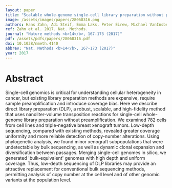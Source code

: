 ```yaml
---
layout: paper
title: "Scalable whole-genome single-cell library preparation without preamplification."
image: /assets/images/papers/28068316.png
authors: Hans Zahn, Adi Steif, Emma Laks, Peter Eirew, Michael VanInsberghe, Sohrab P Shah, Samuel Aparicio, Carl L Hansen
ref: Zahn et al. 2017. Nat. Methods.
journal: "Nature methods <b>14</b>, 167-173 (2017)"
pdf: /assets/pdfs/papers/28068316.pdf
doi: 10.1038/nmeth.4140
abbrev: "Nat. Methods <b>14</b>, 167-173 (2017)"
year: 2017
---
```


# Abstract

Single-cell genomics is critical for understanding cellular heterogeneity in cancer, but existing library preparation methods are expensive, require sample preamplification and introduce coverage bias. Here we describe direct library preparation (DLP), a robust, scalable, and high-fidelity method that uses nanoliter-volume transposition reactions for single-cell whole-genome library preparation without preamplification. We examined 782 cells from cell lines and triple-negative breast xenograft tumors. Low-depth sequencing, compared with existing methods, revealed greater coverage uniformity and more reliable detection of copy-number alterations. Using phylogenetic analysis, we found minor xenograft subpopulations that were undetectable by bulk sequencing, as well as dynamic clonal expansion and diversification between passages. Merging single-cell genomes in silico, we generated 'bulk-equivalent' genomes with high depth and uniform coverage. Thus, low-depth sequencing of DLP libraries may provide an attractive replacement for conventional bulk sequencing methods, permitting analysis of copy number at the cell level and of other genomic variants at the population level.

